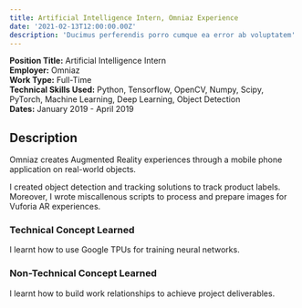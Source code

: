 ```yaml
---
title: Artificial Intelligence Intern, Omniaz Experience
date: '2021-02-13T12:00:00.00Z'
description: 'Ducimus perferendis porro cumque ea error ab voluptatem'
---
```


**Position Title:** Artificial Intelligence Intern <br>
**Employer:** Omniaz <br>
**Work Type:** Full-Time <br>
**Technical Skills Used:** Python, Tensorflow, OpenCV, Numpy, Scipy, PyTorch, Machine Learning, Deep Learning, Object Detection<br>
**Dates:** January 2019 - April 2019

## Description

<p>Omniaz creates Augmented Reality experiences through a mobile phone application on real-world objects.</p>

<p>I created object detection and tracking solutions to track product labels. Moreover, I wrote miscallenous scripts to process and prepare images for Vuforia AR experiences.</p>

### Technical Concept Learned 

<p>I learnt how to use Google TPUs for training neural networks.</p>

### Non-Technical Concept Learned

<p>I learnt how to build work relationships to achieve project deliverables.</p>